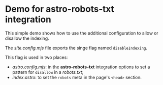 # Demo for astro-robots-txt integration

This simple demo shows how to use the additional configuration to allow or disallow the indexing.

The _site.config.mjs_ file exports the singe flag named `disableIndexing`.

This flag is used in two places:

- _astro.config.mjs_: in the **astro-robots-txt** integration options to set a pattern for `disallow` in a _robots.txt_;
- _index.astro_: to set the `robots` meta in the page's `<head>` section.
